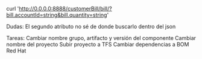 curl 'http://0.0.0.0:8888/customerBill/bill/?bill.accountId=string&bill.quantity=string'


Dudas:
El segundo atributo no sé de donde buscarlo dentro del json



Tareas:
Cambiar nombre grupo, artifacto y versión del componente
Cambiar nombre del proyecto
Subir proyecto a TFS
Cambiar dependencias a BOM Red Hat



